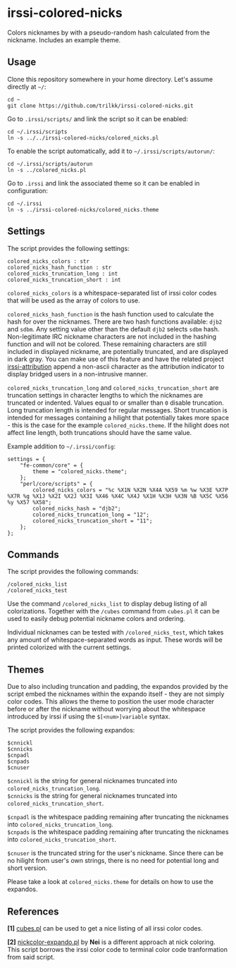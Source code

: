 # irssi-colored-nicks

Colors nicknames by with a pseudo-random hash calculated from the nickname. Includes an example theme.

## Usage

Clone this repository somewhere in your home directory. Let's assume directly at `~/`:

    cd ~
    git clone https://github.com/trilkk/irssi-colored-nicks.git

Go to `.irssi/scripts/` and link the script so it can be enabled:

    cd ~/.irssi/scripts
    ln -s ../../irssi-colored-nicks/colored_nicks.pl

To enable the script automatically, add it to `~/.irssi/scripts/autorun/`:

    cd ~/.irssi/scripts/autorun
    ln -s ../colored_nicks.pl

Go to `.irssi` and link the associated theme so it can be enabled in configuration:

    cd ~/.irssi
    ln -s ../irssi-colored-nicks/colored_nicks.theme

## Settings

The script provides the following settings:

    colored_nicks_colors : str
    colored_nicks_hash_function : str
    colored_nicks_truncation_long : int
    colored_nicks_truncation_short : int

`colored_nicks_colors` is a whitespace-separated list of irssi color codes that will be used as the array of colors to use.

`colored_nicks_hash_function` is the hash function used to calculate the hash for over the nicknames. There are two hash functions available: `djb2` and `sdbm`. Any setting value other than the default `djb2` selects `sdbm` hash.<br>
Non-legitimate IRC nickname characters are not included in the hashing function and will not be colored. These remaining characters are still included in displayed nickname, are potentially truncated, and are displayed in dark gray. You can make use of this feature and have the related project [irssi-attribution](https://github.com/trilkk/irssi-attribution) append a non-ascii character as the attribution indicator to display bridged users in a non-intrusive manner.

`colored_nicks_truncation_long` and `colored_nicks_truncation_short` are truncation settings in character lengths to which the nicknames are truncated or indented. Values equal to or smaller than `0` disable truncation. Long truncation length is intended for regular messages. Short truncation is intended for messages containing a hilight that potentially takes more space - this is the case for the example `colored_nicks.theme`. If the hilight does not affect line length, both truncations should have the same value.

Example addition to `~/.irssi/config`:

    settings = {
        "fe-common/core" = {
            theme = "colored_nicks.theme";
        };
        "perl/core/scripts" = {
            colored_nicks_colors = "%c %X1N %X2N %X4A %X59 %m %w %X3E %X7P %X7R %g %X1J %X2I %X2J %X3I %X46 %X4C %X4J %X1H %X3H %X3N %B %X5C %X56 %y %X57 %X58";
            colored_nicks_hash = "djb2";
            colored_nicks_truncation_long = "12";
            colored_nicks_truncation_short = "11";
        };
    };

## Commands

The script provides the following commands:

    /colored_nicks_list
    /colored_nicks_test

Use the command `/colored_nicks_list` to display debug listing of all colorizations. Together with the `/cubes` command from `cubes.pl` it can be used to easily debug potential nickname colors and ordering.

Individual nicknames can be tested with `/colored_nicks_test`, which takes any amount of whitespace-separated words as input. These words will be printed colorized with the current settings.

## Themes

Due to also including truncation and padding, the expandos provided by the script embed the nicknames within the expando itself - they are not simply color codes. This allows the theme to position the user mode character before or after the nickname without worrying about the whitespace introduced by irssi if using the `$[<num>]variable` syntax.

The script provides the following expandos:

    $cnnickl
    $cnnicks
    $cnpadl
    $cnpads
    $cnuser

`$cnnickl` is the string for general nicknames truncated into `colored_nicks_truncation_long`.<br>
`$cnnicks` is the string for general nicknames truncated into `colored_nicks_truncation_short`.

`$cnpadl` is the whitespace padding remaining after truncating the nicknames into `colored_nicks_truncation_long`. <br>`$cnpads` is the whitespace padding remaining after truncating the nicknames into `colored_nicks_truncation_short`.

`$cnuser` is the truncated string for the user's nickname. Since there can be no hilight from user's own strings, there is no need for potential long and short version.

Please take a look at `colored_nicks.theme` for details on how to use the expandos.

## References

**\[1\]** [cubes.pl](https://github.com/irssi/scripts.irssi.org/blob/master/scripts/cubes.pl) can be used to get a nice listing of all irssi color codes.

**\[2\]** [nickcolor-expando.pl](https://github.com/irssi/scripts.irssi.org/blob/master/scripts/nickcolor_expando.pl) by **Nei** is a different approach at nick coloring. This script borrows the irssi color code to terminal color code tranformation from said script.
